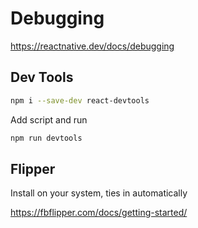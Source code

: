 # Debugging

https://reactnative.dev/docs/debugging

## Dev Tools

```bash
npm i --save-dev react-devtools
```

Add script and run

```bash
npm run devtools
```

## Flipper

Install on your system, ties in automatically

https://fbflipper.com/docs/getting-started/
